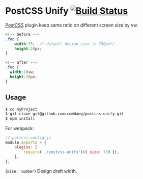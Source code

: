 # PostCSS Unify [![Build Status][ci-img]][ci]

[PostCSS] plugin keep same ratio on different screen size by vw.

[PostCSS]: https://github.com/postcss/postcss
[ci-img]:  https://travis-ci.org/comwang/postcss-unify.svg
[ci]:      https://travis-ci.org/comwang/postcss-unify

```css
<!-- before -->
.foo {
    width:75;  /* default design size is 750px*/
    height:20px;
}
```

```css
<!-- after -->
.foo {
  width:10vw;
  height:20px;
}
```

## Usage
``` bash
$ cd myProject
$ git clone git@github.com:comWang/postcss-unify.git
$ npm install
```
For webpack:
```javascript
// postcss.config.js
module.exports = {
    plugins: [
        require('./postcss-unify')({ size: 750 }),
    ],
};
```

(`size: number`) Design draft width.
